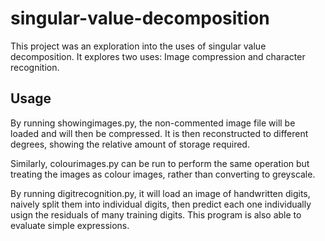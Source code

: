 # singular-value-decomposition

This project was an exploration into the uses of singular value decomposition. It explores two uses: Image compression and character recognition.



## Usage
By running showingimages.py, the non-commented image file will be loaded and will then be compressed. It is then reconstructed to different degrees, showing the relative amount of storage required.

Similarly, colourimages.py can be run to perform the same operation but treating the images as colour images, rather than converting to greyscale.

By running digitrecognition.py, it will load an image of handwritten digits, naively split them into individual digits, then predict each one individually usign the residuals of many training digits. This program is also able to evaluate simple expressions.
